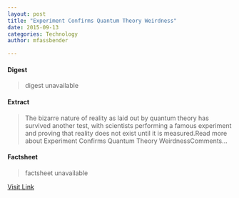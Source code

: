 ```yaml
---
layout: post
title: "Experiment Confirms Quantum Theory Weirdness"
date: 2015-09-13
categories: Technology
author: mfassbender

---
```



#### Digest
>digest unavailable

#### Extract
>The bizarre nature of reality as laid out by quantum theory has survived another test, with scientists performing a famous experiment and proving that reality does not exist until it is measured.Read more about Experiment Confirms Quantum Theory WeirdnessComments...

#### Factsheet
>factsheet unavailable

[Visit Link](http://www.pddnet.com/news/2015/05/experiment-confirms-quantum-theory-weirdness)


